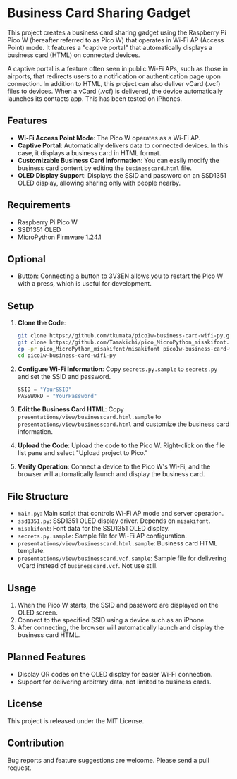 # Business Card Sharing Gadget

This project creates a business card sharing gadget using the Raspberry Pi Pico W (hereafter referred to as Pico W) that operates in Wi-Fi AP (Access Point) mode. It features a "captive portal" that automatically displays a business card (HTML) on connected devices.

A captive portal is a feature often seen in public Wi-Fi APs, such as those in airports, that redirects users to a notification or authentication page upon connection. In addition to HTML, this project can also deliver vCard (.vcf) files to devices. When a vCard (.vcf) is delivered, the device automatically launches its contacts app. This has been tested on iPhones.

## Features

- **Wi-Fi Access Point Mode**: The Pico W operates as a Wi-Fi AP.
- **Captive Portal**: Automatically delivers data to connected devices. In this case, it displays a business card in HTML format.
- **Customizable Business Card Information**: You can easily modify the business card content by editing the `businesscard.html` file.
- **OLED Display Support**: Displays the SSID and password on an SSD1351 OLED display, allowing sharing only with people nearby.

## Requirements

- Raspberry Pi Pico W
- SSD1351 OLED
- MicroPython Firmware 1.24.1

## Optional

- Button: Connecting a button to 3V3EN allows you to restart the Pico W with a press, which is useful for development.

## Setup

1. **Clone the Code**:

   ```bash
   git clone https://github.com/tkumata/pico1w-business-card-wifi-py.git
   git clone https://github.com/Tamakichi/pico_MicroPython_misakifont.git
   cp -pr pico_MicroPython_misakifont/misakifont pico1w-business-card-wifi-py/
   cd pico1w-business-card-wifi-py
   ```

2. **Configure Wi-Fi Information**: Copy `secrets.py.sample` to `secrets.py` and set the SSID and password.

   ```python
   SSID = "YourSSID"
   PASSWORD = "YourPassword"
   ```

3. **Edit the Business Card HTML**: Copy `presentations/view/businesscard.html.sample` to `presentations/view/businesscard.html` and customize the business card information.
4. **Upload the Code**: Upload the code to the Pico W. Right-click on the file list pane and select "Upload project to Pico."
5. **Verify Operation**: Connect a device to the Pico W's Wi-Fi, and the browser will automatically launch and display the business card.

## File Structure

- `main.py`: Main script that controls Wi-Fi AP mode and server operation.
- `ssd1351.py`: SSD1351 OLED display driver. Depends on `misakifont`.
- `misakifont`: Font data for the SSD1351 OLED display.
- `secrets.py.sample`: Sample file for Wi-Fi AP configuration.
- `presentations/view/businesscard.html.sample`: Business card HTML template.
- `presentations/view/businesscard.vcf.sample`: Sample file for delivering vCard instead of `businesscard.vcf`. Not use still.

## Usage

1. When the Pico W starts, the SSID and password are displayed on the OLED screen.
2. Connect to the specified SSID using a device such as an iPhone.
3. After connecting, the browser will automatically launch and display the business card HTML.

## Planned Features

- Display QR codes on the OLED display for easier Wi-Fi connection.
- Support for delivering arbitrary data, not limited to business cards.

## License

This project is released under the MIT License.

## Contribution

Bug reports and feature suggestions are welcome. Please send a pull request.
